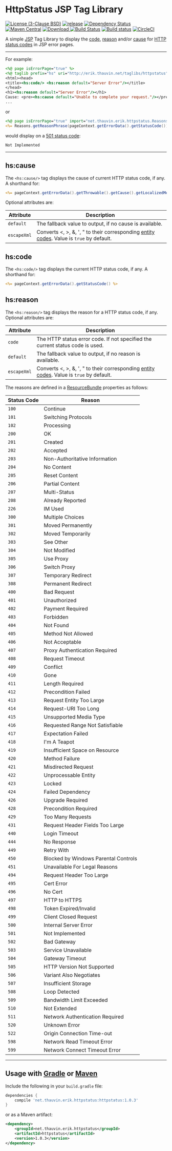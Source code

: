 #  HttpStatus JSP Tag Library

[![License (3-Clause BSD)](https://img.shields.io/badge/license-BSD%203--Clause-blue.svg?style=flat-square)](http://opensource.org/licenses/BSD-3-Clause) [![release](http://github-release-version.herokuapp.com/github/ethauvin/httpstatus/release.svg?style=flat)](https://github.com/ethauvin/httpstatus/releases/latest) [![Dependency Status](https://www.versioneye.com/user/projects/56a6947a1b78fd002d00018a/badge.svg?style=flat)](https://www.versioneye.com/user/projects/56a6947a1b78fd002d00018a) [![Maven Central](https://maven-badges.herokuapp.com/maven-central/net.thauvin.erik.httpstatus/httpstatus/badge.svg)](https://maven-badges.herokuapp.com/maven-central/net.thauvin.erik.httpstatus/httpstatus) [ ![Download](https://api.bintray.com/packages/ethauvin/maven/HttpStatus/images/download.svg) ](https://bintray.com/ethauvin/maven/HttpStatus/_latestVersion) [![Build Status](https://travis-ci.org/ethauvin/HttpStatus.svg?branch=master)](https://travis-ci.org/ethauvin/HttpStatus) [![Build status](https://ci.appveyor.com/api/projects/status/w5j4kul3w2rkigxb?svg=true)](https://ci.appveyor.com/project/ethauvin/httpstatus) [![CircleCI](https://circleci.com/gh/ethauvin/HttpStatus/tree/master.svg?style=shield)](https://circleci.com/gh/ethauvin/HttpStatus/tree/master) 


A simple [JSP](http://www.oracle.com/technetwork/java/javaee/jsp/index.html) Tag Library to display the [code](#hscode), [reason](#hsreason) and/or [cause](#hscode) for [HTTP status codes](http://www.w3.org/Protocols/rfc2616/rfc2616-sec10.html) in JSP error pages.

----

For example:

```jsp
<%@ page isErrorPage="true" %>
<%@ taglib prefix="hs" uri="http://erik.thauvin.net/taglibs/httpstatus" %>
<html><head>
<title><hs:code/> <hs:reason default="Server Error"/></title>
</head>
<h1><hs:reason default="Server Error"/></h1>
Cause: <pre><hs:cause default="Unable to complete your request."/></pre>
...
```

or

```jsp
<%@ page isErrorPage="true" import="net.thauvin.erik.httpstatus.Reasons" %>
<%= Reasons.getReasonPhrase(pageContext.getErrorData().getStatusCode()) %>
```

would display on a [501 status code](http://www.w3.org/Protocols/rfc2616/rfc2616-sec10.html#sec10.5.2):

    Not Implemented

----

## hs:cause

The `<hs:cause/>` tag displays the cause of current HTTP status code, if any. A shorthand for:

```jsp
<%= pageContext.getErrorData().getThrowable().getCause().getLocalizedMessage() %>
```

Optional attributes are:

Attribute   | Description
----------- | -------------------------------------------------------------------------------------------
`default`   | The fallback value to output, if no cause is available.
`escapeXml` | Converts &lt;, &gt;, &amp;, ', " to their corresponding [entity codes](http://dev.w3.org/html5/html-author/charref). Value is `true` by default.

## hs:code
The `<hs:code/>` tag displays the current HTTP status code, if any. A shorthand for:

```jsp
<%= pageContext.getErrorData().getStatusCode() %>
```

## hs:reason

The `<hs:reason/>` tag displays the reason for a HTTP status code, if any. Optional attributes are:

Attribute   | Description
----------- | -------------------------------------------------------------------------------------------
`code`      | The HTTP status error code. If not specified the current status code is used.
`default`   | The fallback value to output, if no reason is available.
`escapeXml` | Converts &lt;, &gt;, &amp;, ', " to their corresponding [entity codes](http://dev.w3.org/html5/html-author/charref). Value is `true` by default.

The reasons are defined in a [ResourceBundle](http://docs.oracle.com/javase/8/docs/api/java/util/ResourceBundle.html) properties as follows:

Status Code | Reason
----------- | -------------------------------
`100`       | Continue
`101`       | Switching Protocols
`102`       | Processing
`200`       | OK
`201`       | Created
`202`       | Accepted
`203`       | Non-Authoritative Information
`204`       | No Content
`205`       | Reset Content
`206`       | Partial Content
`207`       | Multi-Status
`208`       | Already Reported
`226`       | IM Used
`300`       | Multiple Choices
`301`       | Moved Permanently
`302`       | Moved Temporarily
`303`       | See Other
`304`       | Not Modified
`305`       | Use Proxy
`306`       | Switch Proxy
`307`       | Temporary Redirect
`308`       | Permanent Redirect
`400`       | Bad Request
`401`       | Unauthorized
`402`       | Payment Required
`403`       | Forbidden
`404`       | Not Found
`405`       | Method Not Allowed
`406`       | Not Acceptable
`407`       | Proxy Authentication Required
`408`       | Request Timeout
`409`       | Conflict
`410`       | Gone
`411`       | Length Required
`412`       | Precondition Failed
`413`       | Request Entity Too Large
`414`       | Request-URI Too Long
`415`       | Unsupported Media Type
`416`       | Requested Range Not Satisfiable
`417`       | Expectation Failed
`418`       | I'm A Teapot
`419`       | Insufficient Space on Resource
`420`       | Method Failure
`421`       | Misdirected Request
`422`       | Unprocessable Entity
`423`       | Locked
`424`       | Failed Dependency
`426`       | Upgrade Required
`428`       | Precondition Required
`429`       | Too Many Requests
`431`       | Request Header Fields Too Large
`440`       | Login Timeout
`444`       | No Response
`449`       | Retry With
`450`       | Blocked by Windows Parental Controls
`451`       | Unavailable For Legal Reasons
`494`       | Request Header Too Large
`495`       | Cert Error
`496`       | No Cert
`497`       | HTTP to HTTPS
`498`       | Token Expired/Invalid
`499`       | Client Closed Request
`500`       | Internal Server Error
`501`       | Not Implemented
`502`       | Bad Gateway
`503`       | Service Unavailable
`504`       | Gateway Timeout
`505`       | HTTP Version Not Supported
`506`       | Variant Also Negotiates
`507`       | Insufficient Storage
`508`       | Loop Detected
`509`       | Bandwidth Limit Exceeded
`510`       | Not Extended
`511`       | Network Authentication Required
`520`       | Unknown Error
`522`       | Origin Connection Time-out
`598`       | Network Read Timeout Error
`599`       | Network Connect Timeout Error

----

## Usage with [Gradle](https://gradle.org/) or [Maven](http://maven.apache.org/)
Include the following in your `build.gradle` file:

```gradle
dependencies {
	compile 'net.thauvin.erik.httpstatus:httpstatus:1.0.3'
}
```

or as a Maven artifact:

```xml
<dependency>
    <groupId>net.thauvin.erik.httpstatus</groupId>
    <artifactId>httpstatus</artifactId>
    <version>1.0.3</version>
</dependency>
```
